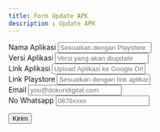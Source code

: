 ```yaml
---
title: Form Update APK
description : Update APK
---
```


<form action="https://docs.google.com/forms/u/0/d/e/1FAIpQLScq0tj4XdC_3JnybHlE9OxI25XouFkzj8l4yYw2tPbmcUfP6w/formResponse" method="post" target="hidden_iframe" onsubmit="return validateForm();">
    
   <div class="form-group dknform">
        <label for="inputEmail4">Nama Aplikasi</label>
            <input type="text" class="form-control" id="nama" placeholder="Sesuaikan dengan Playstore" required name="entry.1015864905">
    </div>
    <div class="form-group dknform">
        <label for="inputEmail4">Versi Aplikasi</label>
            <input type="text" class="form-control" id="versi" placeholder="Versi yang akan diupdate" required name="entry.634211217">
    </div>
    <div class="form-group dknform">
        <label for="inputEmail4">Link Aplikasi</label>
            <input type="text" class="form-control" id="link-app" placeholder="Upload Aplikasi ke Google Drive / Apapun" required name="entry.1405466329">
    </div>
    <div class="form-group dknform">
        <label for="inputEmail4">Link Playstore</label>
            <input type="text" class="form-control" id="link-ps" placeholder="Sesuaikan dengan link aplikasi yang sudah tayang" required name="entry.1584739944">
    </div>
    <div class="form-group dknform">
        <label for="inputEmail4">Email</label>
            <input type="email" class="form-control" id="email" placeholder="you@dokundigital.com" required name="entry.75301436">
    </div>
    <div class="form-group dknform">
        <label for="inputEmail4">No Whatsapp</label>
            <input type="text" class="form-control" id="no-wa" placeholder="0876xxxx" required name="entry.695235416">
    </div>

  <button type="submit" class="btn btn-primary dknform">Kirim</button>
</form>
<iframe name="hidden_iframe" id="hidden_iframe" width="0" height="0" tabindex="-1" style="display: none !important;"      
    onload="if(submitted) {window.location.href='/forms/sukses'}"></iframe> 

<script type="text/javascript">var submitted=true;</script>
    
<script type="text/javascript">
    function validateName() {
            var name = document.getElementById('nama-aplikasi').value;
            if(name.length == 0) {
              alert("Name can't be blank") ;
              return false;

            }
            if (!name.match(/^[a-zA-Z]{3,}(?: [a-zA-Z]+){0,2}$/)) {
              alert("Please enter your correct name") ;//Validation Message
              return false;
            }
            return true;
          }

          function validateVersi() {
            var name = document.getElementById('versi').value;
            if(name.length == 0) {
              alert("Name can't be blank") ;
              return false;

            }
            if (!name.match(/^[a-zA-Z]{3,}(?: [a-zA-Z]+){0,2}$/)) {
              alert("Please enter your correct versi") ;//Validation Message
              return false;
            }
            return true;
          }

          function validateLinkApp() {
            var name = document.getElementById('link-app').value;
            if(name.length == 0) {
              alert("Name can't be blank") ;
              return false;

            }
            if (!name.match(/^[a-zA-Z]{3,}(?: [a-zA-Z]+){0,2}$/)) {
              alert("Please enter your correct name") ;//Validation Message
              return false;
            }
            return true;
          }

          function validateLinkPS() {
            var name = document.getElementById('link-ps').value;
            if(name.length == 0) {
              alert("Name can't be blank") ;
              return false;

            }
            if (!name.match(/^[a-zA-Z]{3,}(?: [a-zA-Z]+){0,2}$/)) {
              alert("Please enter your correct name") ;//Validation Message
              return false;
            }
            return true;
          }

          function validatePhone() {
            var phone = document.getElementById('no-whatsapp').value;
            if(phone.length == 0) {
              alert("Phone number can't be blank") ;//Validation Message
              return false;
            }

            if(!phone.match(/^[0]?[789]\d{9}$/)) {
             alert("Please enter a correct phone number") ;//Validation Message
             return false;
           }

           return true;

         }

         function validateEmail () {

          var email = document.getElementById('email').value;
          if(email.length == 0) {
            alert("Email tidak boleh kosong") ;//Validation Message
            return false;

          }

          if(!email.match(/^[A-Za-z\._\-[0-9]*[@][A-Za-z]*[\.][a-z]{2,4}$/)) {
            alert("Mohon masukkan email dengan benar") ;//Validation Message
            return false;

          }

          return true;

        }


        function validateForm() {
          if (!validateName() || !validateVersi() || !validateLinkApp() || !validateLinkPS() ||  !validatePhone() || !validateEmail()) {

            alert("Form tidak terkirim");//Validation Message
            return false;
          }
          else {
            submitted=true;
            return true;
          }
        }
        </script>